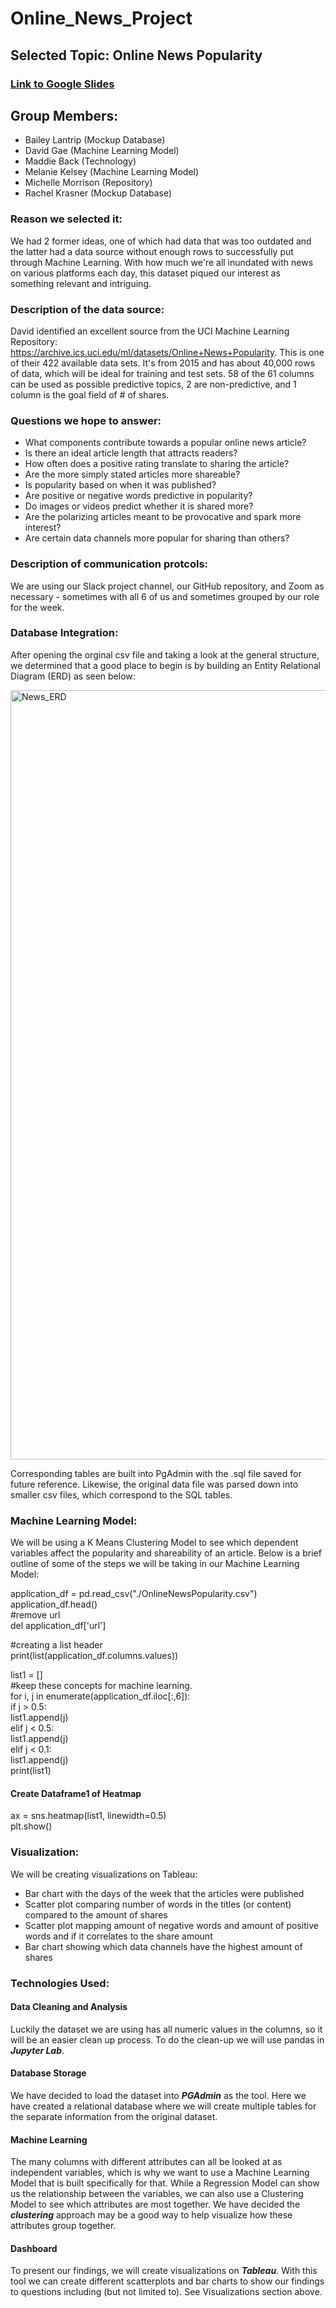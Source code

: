 # Online_News_Project

## Selected Topic: Online News Popularity

### [Link to Google Slides](https://docs.google.com/presentation/d/17hTziRvz6Hiwmy3satv0QTVF8MOqUpNktrlUoLgleyA/edit?usp=sharing)

## Group Members:

* Bailey Lantrip (Mockup Database) 
* David Gae (Machine Learning Model)
* Maddie Back (Technology)
* Melanie Kelsey (Machine Learning Model) 
* Michelle Morrison (Repository) 
* Rachel Krasner (Mockup Database)

### Reason we selected it: 

We had 2 former ideas, one of which had data that was too outdated and the latter had a data source without enough rows to successfully put through Machine Learning. With how much we're all inundated with news on various platforms each day, this dataset piqued our interest as something relevant and intriguing. 

### Description of the data source:

David identified an excellent source from the UCI Machine Learning Repository: https://archive.ics.uci.edu/ml/datasets/Online+News+Popularity. This is one of their 422 available data sets. It's from 2015 and has about 40,000 rows of data, which will be ideal for training and test sets. 58 of the 61 columns can be used as possible predictive topics, 2 are non-predictive, and 1 column is the goal field of # of shares.

### Questions we hope to answer:

* What components contribute towards a popular online news article?
* Is there an ideal article length that attracts readers?
* How often does a positive rating translate to sharing the article?
* Are the more simply stated articles more shareable?
* Is popularity based on when it was published?
* Are positive or negative words predictive in popularity?
* Do images or videos predict whether it is shared more?
* Are the polarizing articles meant to be provocative and spark more interest?
* Are certain data channels more popular for sharing than others?

### Description of communication protcols:

We are using our Slack project channel, our GitHub repository, and Zoom as necessary - sometimes with all 6 of us and sometimes grouped by our role for the week.

### Database Integration:
After opening the orginal csv file and taking a look at the general structure, we determined that a good place to begin is by building an Entity Relational Diagram (ERD) as seen below:

<img width="1231" alt="News_ERD" src="https://user-images.githubusercontent.com/87578449/148697873-3c9c78f5-ac67-4dad-a68a-0364703f1f22.png">

Corresponding tables are built into PgAdmin with the .sql file saved for future reference. Likewise, the original data file was parsed down into smaller csv files, which correspond to the SQL tables.

### Machine Learning Model:
We will be using a K Means Clustering Model to see which dependent variables affect the popularity and shareability of an article. Below is a brief outline of some of the steps we will be taking in our Machine Learning Model:

application_df = pd.read_csv("./OnlineNewsPopularity.csv") <br>
application_df.head() <br>
#remove url <br>
del application_df['url'] <br>

#creating a list header <br>
print(list(application_df.columns.values)) <br>


list1 = [] <br>
#keep these concepts for machine learning. <br>
for i, j in enumerate(application_df.iloc[:,6]): <br>
   if j > 0.5: <br>
      list1.append(j) <br>
   elif j < 0.5: <br>
      list1.append(j) <br>
   elif j < 0.1: <br>
      list1.append(j) <br>
print(list1) <br>

#### Create Dataframe1 of Heatmap <br>
ax = sns.heatmap(list1, linewidth=0.5)  <br>
plt.show() <br>

### Visualization:
We will be creating visualizations on Tableau:
* Bar chart with the days of the week that the articles were published
* Scatter plot comparing number of words in the titles (or content) compared to the amount of shares
* Scatter plot mapping amount of negative words and amount of positive words and if it correlates to the share amount
* Bar chart showing which data channels have the highest amount of shares

### Technologies Used:

#### Data Cleaning and Analysis
Luckily the dataset we are using has all numeric values in the columns, so it will be an easier clean up process. To do the clean-up we will use pandas in ***Jupyter Lab***.   

#### Database Storage
We have decided to load the dataset into ***PGAdmin*** as the tool. Here we have created a relational database where we will create multiple tables for the separate information from the original dataset. 

#### Machine Learning
The many columns with different attributes can all be looked at as independent variables, which is why we want to use a Machine Learning Model that is built specifically for that. While a Regression Model can show us the relationship between the variables, we can also use a Clustering Model to see which attributes are most together. We have decided the ***clustering*** approach may be a good way to help visualize how these attributes group together. 

#### Dashboard
To present our findings, we will create visualizations on ***Tableau***. With this tool we can create different scatterplots and bar charts to show our findings to questions including (but not limited to). See Visualizations section above. 
